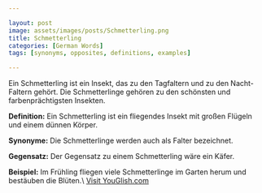 ```yaml
---

layout: post
image: assets/images/posts/Schmetterling.png
title: Schmetterling
categories: [German Words]
tags: [synonyms, opposites, definitions, examples]

---
```


Ein Schmetterling ist ein Insekt, das zu den Tagfaltern und zu den Nacht-Faltern gehört. Die Schmetterlinge gehören zu den schönsten und farbenprächtigsten Insekten.

**Definition:** 
Ein Schmetterling ist ein fliegendes Insekt mit großen Flügeln und einem dünnen Körper.

**Synonyme:**
Die Schmetterlinge werden auch als Falter bezeichnet.

**Gegensatz:**
Der Gegensatz zu einem Schmetterling wäre ein Käfer.

**Beispiel:**
Im Frühling fliegen viele Schmetterlinge im Garten herum und bestäuben die Blüten.\ <a id="yg-widget-0" class="youglish-widget" data-query="Schmetterling" data-lang="german" data-components="8412" data-auto-start="0" data-bkg-color="theme_light" data-title="How%20to%20pronounce%20Schmetterling%20in%20German"  rel="nofollow" href="https://youglish.com">Visit YouGlish.com</a><script async src="https://youglish.com/public/emb/widget.js" charset="utf-8"></script>